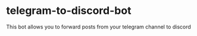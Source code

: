 # telegram-to-discord-bot
This bot allows you to forward posts from your telegram channel to discord
